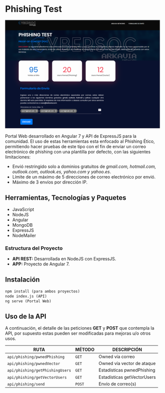 # Phishing Test

<img src="APP/src/assets/img/capture.png" width="640">

Portal Web desarrollado en Angular 7 y API de ExpressJS para la comunidad. El uso de estas herramientas esta enfocado al Phishing Ético, permitiendo hacer pruebas de este tipo con el fin de enviar un correo electrónico de phishing con una plantilla por defecto, con las siguientes limitaciones:

- Envió restringido solo a dominios gratuitos de *gmail.com, hotmail.com, outlook.com, outlook.es, yahoo.com y yahoo.es*.
- Límite de un máximo de 5 direcciones de correo electrónico por envió.
- Máximo de 3 envíos por dirección IP.

## Herramientas, Tecnologías y Paquetes

 - JavaScript
 - NodeJS
 - Angular
 - MongoDB
 - ExpressJS
 - NodeMailer

### Estructura del Proyecto

 - **API REST:** Desarrollada en NodeJS con ExpressJS.
 - **APP:** Proyecto de Angular 7.

## Instalación

    npm install (para ambos proyectos)
    node index.js (API)
    ng serve (Portal Web)

## Uso de la API

A continuación, el detalle de las peticiones **GET** y **POST** que contempla la API, por supuesto estas pueden ser modificadas para mejoras u/o otros usos.

|     RUTA       |MÉTODO						|DESCRIPCIÓN|
|----------------|--------------------------|-----------------------------|
|`api/phishing/pwnedPhishing`|`GET`|Owned vía correo              |
|`api/phishing/pwnedVector`|`GET`|Owned vía vector de ataque            |
|`api/phishing/getPhishingUsers`|`GET`|Estadísticas pwnedPhishing|
|`api/phishing/getVectorUsers`|`GET`|Estadísticas getVectorUsers|
|`api/phishing/send`|`POST`|Envío de correo(s)|

